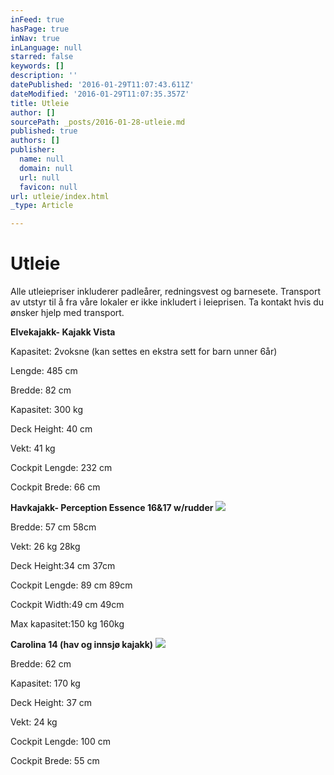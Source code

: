 ```yaml
---
inFeed: true
hasPage: true
inNav: true
inLanguage: null
starred: false
keywords: []
description: ''
datePublished: '2016-01-29T11:07:43.611Z'
dateModified: '2016-01-29T11:07:35.357Z'
title: Utleie
author: []
sourcePath: _posts/2016-01-28-utleie.md
published: true
authors: []
publisher:
  name: null
  domain: null
  url: null
  favicon: null
url: utleie/index.html
_type: Article

---
```

# Utleie

Alle utleiepriser inkluderer padleårer, redningsvest og
barnesete. Transport av utstyr til å fra våre lokaler er ikke inkludert i
leieprisen. Ta kontakt hvis du ønsker hjelp med transport. 

**Elvekajakk-
Kajakk Vista**

Kapasitet: 2voksne (kan settes en ekstra sett for barn unner 6år)  

Lengde: 485 cm 

Bredde: 82 cm 

Kapasitet: 300 kg 

Deck Height: 40 cm 

Vekt: 41 kg

Cockpit Lengde: 232 cm

Cockpit Brede: 66 cm

**Havkajakk- Perception Essence 16&17 w/rudder**
![](https://s3-us-west-2.amazonaws.com/the-grid-img/p/5a86983701870fc55578de3c990c01ba320f78ec.jpg)

Bredde: 57 cm                      58cm

Vekt: 26 kg                          28kg

Deck Height:34 cm             37cm

Cockpit Lengde: 89 cm       89cm

Cockpit Width:49 cm         49cm

Max kapasitet:150 kg         160kg

**Carolina 14 (hav og innsjø kajakk)**
![](https://s3-us-west-2.amazonaws.com/the-grid-img/p/2bf95e566bba98c46c6b20ae4595e4bb389146d1.jpg)

Bredde: 62 cm 

Kapasitet: 170 kg 

Deck Height: 37 cm 

Vekt: 24 kg

Cockpit Lengde: 100 cm

Cockpit Brede: 55 cm